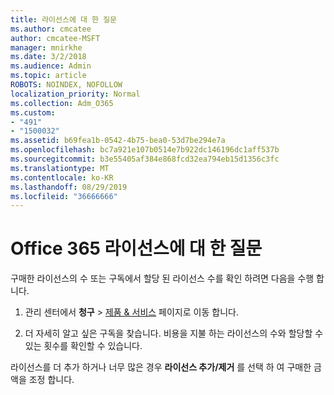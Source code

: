 ```yaml
---
title: 라이선스에 대 한 질문
ms.author: cmcatee
author: cmcatee-MSFT
manager: mnirkhe
ms.date: 3/2/2018
ms.audience: Admin
ms.topic: article
ROBOTS: NOINDEX, NOFOLLOW
localization_priority: Normal
ms.collection: Adm_O365
ms.custom:
- "491"
- "1500032"
ms.assetid: b69fea1b-0542-4b75-bea0-53d7be294e7a
ms.openlocfilehash: bc7a921e107b0514e7b922dc146196dc1aff537b
ms.sourcegitcommit: b3e55405af384e868fcd32ea794eb15d1356c3fc
ms.translationtype: MT
ms.contentlocale: ko-KR
ms.lasthandoff: 08/29/2019
ms.locfileid: "36666666"
---
```

# <a name="questions-about-your-office-365-license"></a>Office 365 라이선스에 대 한 질문

구매한 라이선스의 수 또는 구독에서 할당 된 라이선스 수를 확인 하려면 다음을 수행 합니다.
  
1. 관리 센터에서 **청구** \> [제품 & 서비스](https://go.microsoft.com/fwlink/p/?linkid=842054) 페이지로 이동 합니다.

2. 더 자세히 알고 싶은 구독을 찾습니다. 비용을 지불 하는 라이선스의 수와 할당할 수 있는 횟수를 확인할 수 있습니다.

라이선스를 더 추가 하거나 너무 많은 경우 **라이선스 추가/제거** 를 선택 하 여 구매한 금액을 조정 합니다.